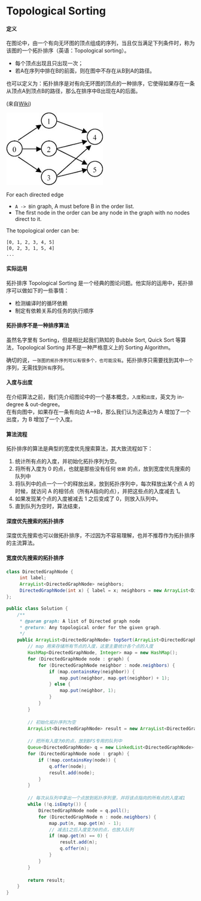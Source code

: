 # Topological Sorting

#### 定义

在图论中，由一个有向无环图的顶点组成的序列，当且仅当满足下列条件时，称为该图的一个拓扑排序（英语：Topological sorting）。

* 每个顶点出现且只出现一次；
* 若A在序列中排在B的前面，则在图中不存在从B到A的路径。

也可以定义为：拓扑排序是对有向无环图的顶点的一种排序，它使得如果存在一条从顶点A到顶点B的路径，那么在排序中B出现在A的后面。

\(来自[Wiki](https://zh.wikipedia.org/wiki/拓撲排序)\)

![](/assets/topologicalsorting.png)

For each directed edge

* `A -> B`in graph, A must before B in the order list.
* The first node in the order can be any node in the graph with no nodes direct to it.

The topological order can be:

```
[0, 1, 2, 3, 4, 5]
[0, 2, 3, 1, 5, 4]
...
```

#### 实际运用

拓扑排序 Topological Sorting 是一个经典的图论问题。他实际的运用中，拓扑排序可以做如下的一些事情：

* 检测编译时的循环依赖
* 制定有依赖关系的任务的执行顺序

#### 拓扑排序不是一种排序算法

虽然名字里有 Sorting，但是相比起我们熟知的 Bubble Sort, Quick Sort 等算法，Topological Sorting 并不是一种严格意义上的 Sorting Algorithm。

确切的说，`一张图的拓扑序列可以有很多个，也可能没有`。拓扑排序只需要找到其中`一个`序列，无需找到`所有`序列。

#### 入度与出度

在介绍算法之前，我们先介绍图论中的一个基本概念，`入度`和`出度`，英文为 in-degree & out-degree。  
在有向图中，如果存在一条有向边 A--&gt;B，那么我们认为这条边为 A 增加了一个出度，为 B 增加了一个入度。

#### 算法流程

拓扑排序的算法是典型的宽度优先搜索算法，其大致流程如下：

1. 统计所有点的入度，并初始化拓扑序列为空。
2. 将所有入度为 0 的点，也就是那些没有任何
   `依赖`
   的点，放到宽度优先搜索的队列中
3. 将队列中的点一个一个的释放出来，放到拓扑序列中，每次释放出某个点 A 的时候，就访问 A 的相邻点（所有A指向的点），并把这些点的入度减去 1。
4. 如果发现某个点的入度被减去 1 之后变成了 0，则放入队列中。
5. 直到队列为空时，算法结束，

#### 深度优先搜索的拓扑排序

深度优先搜索也可以做拓扑排序，不过因为不容易理解，也并不推荐作为拓扑排序的主流算法。

#### 宽度优先搜索的拓扑排序

```java
class DirectedGraphNode {
     int label;
     ArrayList<DirectedGraphNode> neighbors;
     DirectedGraphNode(int x) { label = x; neighbors = new ArrayList<DirectedGraphNode>(); }
};
```

```java
public class Solution {
    /**
     * @param graph: A list of Directed graph node
     * @return: Any topological order for the given graph.
     */    
    public ArrayList<DirectedGraphNode> topSort(ArrayList<DirectedGraphNode> graph) {
        // map 用来存储所有节点的入度，这里主要统计各个点的入度
        HashMap<DirectedGraphNode, Integer> map = new HashMap();
        for (DirectedGraphNode node : graph) {
            for (DirectedGraphNode neighbor : node.neighbors) {
                if (map.containsKey(neighbor)) {
                    map.put(neighbor, map.get(neighbor) + 1);
                } else {
                    map.put(neighbor, 1); 
                }
            }
        }

        // 初始化拓扑序列为空
        ArrayList<DirectedGraphNode> result = new ArrayList<DirectedGraphNode>();

        // 把所有入度为0的点，放到BFS专用的队列中
        Queue<DirectedGraphNode> q = new LinkedList<DirectedGraphNode>();
        for (DirectedGraphNode node : graph) {
            if (!map.containsKey(node)) {
                q.offer(node);
                result.add(node);
            }
        }

        // 每次从队列中拿出一个点放到拓扑序列里，并将该点指向的所有点的入度减1
        while (!q.isEmpty()) {
            DirectedGraphNode node = q.poll();
            for (DirectedGraphNode n : node.neighbors) {
                map.put(n, map.get(n) - 1);
                // 减去1之后入度变为0的点，也放入队列
                if (map.get(n) == 0) {
                    result.add(n);
                    q.offer(n);
                }
            }
        }

        return result;
    }
}
```



